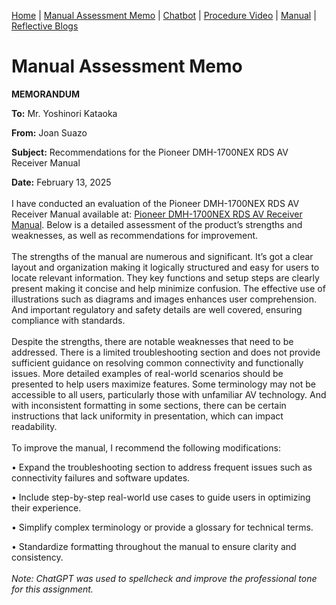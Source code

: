 [Home](index.md) | [Manual Assessment Memo](manual_assessment_memo.md) | [Chatbot](chatbot.md) | [Procedure Video](procedure_video.md) | [Manual](manual.md) | [Reflective Blogs](reflective_blogs.md) 

# Manual Assessment Memo

**MEMORANDUM**

**To:** Mr. Yoshinori Kataoka

**From:** Joan Suazo

**Subject:** Recommendations for the Pioneer DMH-1700NEX RDS AV Receiver Manual

**Date:** February 13, 2025
<br>
<br>
I have conducted an evaluation of the Pioneer DMH-1700NEX RDS AV Receiver Manual available at: [Pioneer DMH-1700NEX RDS AV Receiver Manual](https://www.manua.ls/pioneer/dmh-1770nex/manual?p=1.). Below is a detailed assessment of the product’s strengths and weaknesses, as well as recommendations for improvement.
<br>
<br>
The strengths of the manual are numerous and significant. It’s got a clear layout and organization making it logically structured and easy for users to locate relevant information. They key functions and setup steps are clearly present making it concise and help minimize confusion. The effective use of illustrations such as diagrams and images enhances user comprehension. And important regulatory and safety details are well covered, ensuring compliance with standards.
<br>
<br>
Despite the strengths, there are notable weaknesses that need to be addressed. There is a limited troubleshooting section and does not provide sufficient guidance on resolving common connectivity and functionally issues. More detailed examples of real-world scenarios should be presented to help users maximize features. Some terminology may not be accessible to all users, particularly those with unfamiliar AV technology. And with inconsistent formatting in some sections, there can be certain instructions that lack uniformity in presentation, which can impact readability.
<br>
<br>
To improve the manual, I recommend the following modifications:

•	Expand the troubleshooting section to address frequent issues such as connectivity failures and software updates.

•	Include step-by-step real-world use cases to guide users in optimizing their experience.

•	Simplify complex terminology or provide a glossary for technical terms.

•	Standardize formatting throughout the manual to ensure clarity and consistency.
<br>
<br>
_Note: ChatGPT was used to spellcheck and improve the professional tone for this assignment._
